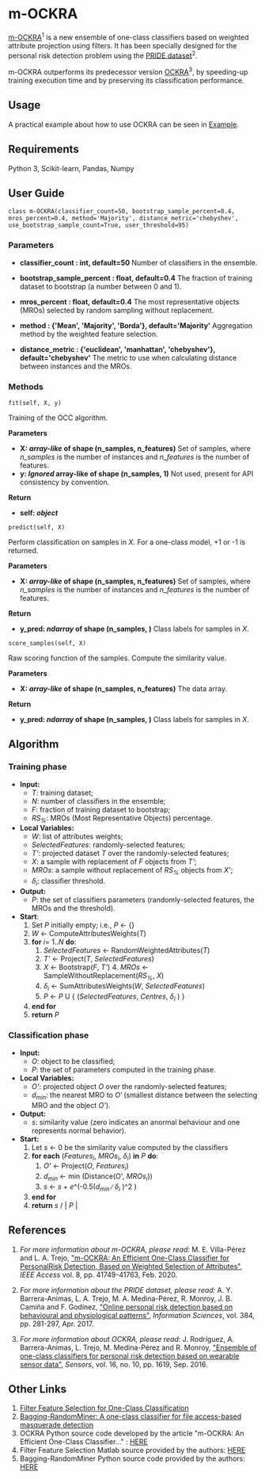 # m-OCKRA

[m-OCKRA](https://ieeexplore.ieee.org/document/9018030/)<sup>1</sup> is a new ensemble of one-class classifiers based on weighted attribute projection using filters. It has been specially designed for the personal risk detection problem using the [PRIDE dataset](https://www.sciencedirect.com/science/article/pii/S002002551630576X)<sup>2</sup>.

m-OCKRA outperforms its predecessor version [OCKRA](https://www.mdpi.com/1424-8220/16/10/1619)<sup>3</sup>, by speeding-up training execution time and by preserving its classification performance.


## Usage

A practical example about how to use OCKRA can be seen in [Example](https://github.com/Miel15/m-OCKRA/tree/master/Example).


## Requirements

Python 3, Scikit-learn, Pandas, Numpy


## User Guide

```
class m-OCKRA(classifier_count=50, bootstrap_sample_percent=0.4, mros_percent=0.4, method='Majority', distance_metric='chebyshev', use_bootstrap_sample_count=True, user_threshold=95)
```

### Parameters

 - **classifier_count : int, default=50**
Number of classifiers in the ensemble.

- **bootstrap_sample_percent : float, default=0.4**
The fraction of training dataset to bootstrap (a number between 0  and 1).

- **mros_percent : float, default=0.4**
The most representative objects (MROs) selected by random sampling without replacement.

- **method : {'Mean', 'Majority', 'Borda'}, default='Majority'**
Aggregation method by the weighted feature selection.

- **distance_metric : {'euclidean', 'manhattan', 'chebyshev'}, default='chebyshev'**
The metric to use when calculating distance between instances and the MROs.


### Methods

```
fit(self, X, y)
```
Training of the OCC algorithm.

**Parameters**

 - **X: *array-like* of shape (n_samples, n_features)**
Set of samples, where *n_samples* is the number of instances and *n_features* is the number of features. 
- **y: *Ignored* array-like of shape (n_samples, 1)**
Not used, present for API consistency by convention.

**Return**
- **self: *object*** 

```
predict(self, X)
```
Perform classification on samples in *X*. For a one-class model, +1 or -1 is returned.

**Parameters**

 - **X: *array-like* of shape (n_samples, n_features)**
Set of samples, where *n_samples* is the number of instances and *n_features* is the number of features.

**Return**
- **y_pred: *ndarray* of shape (n_samples, )**
Class labels for samples in *X*.


```
score_samples(self, X)
```
Raw scoring function of the samples. Compute the similarity value.

**Parameters**

 - **X: *array-like* of shape (n_samples, n_features)**
The data array.

**Return**
- **y_pred: *ndarray* of shape (n_samples, )**
Class labels for samples in *X*.


## Algorithm

### Training phase
   * **Input:**
        * *T*: training dataset;
        * *N*: number of classifiers in the ensemble;
        * *F*: fraction of training dataset to bootstrap;
        * *RS<sub>%</sub>*: MROs (Most Representative Objects) percentage.
   * **Local Variables:**
        * *W*: list of attributes weights;
        * *SelectedFeatures*: randomly-selected features;
        * *T'*: projected dataset *T* over the randomly-selected features;
        * *X*: a sample with replacement of *F* objects from *T'*;
        * *MROs*: a sample without replacement of *RS<sub>%</sub>* objects from *X'*;
        * *δ<sub>i</sub>*: classiﬁer threshold.
   * **Output:**
        * *P*: the set of classifiers parameters (randomly-selected features, the MROs and the threshold).
   * **Start**:
        1. Set *P* initially empty; i.e., *P* ← {}
        2. *W* ← ComputeAttributesWeights(*T*)
        2. **for** *i*= 1..*N* **do**:
	        1. *SelectedFeatures*  ← RandomWeightedAttributes(*T*)
	        2. *T'* ← Project(*T*, *SelectedFeatures*)
	        3. *X* ← Bootstrap(*F*, *T'*)
          4. *MROs*  ← SampleWithoutReplacement(*RS<sub>%</sub>*, *X*)
	        4. *δ<sub>i</sub>* ← SumAttributesWeights(*W*, *SelectedFeatures*)
	        5. *P* ← *P* U { (*SelectedFeatures*, *Centres*, *δ<sub>i</sub>* ) }
        3. **end for**
        4. **return** *P*


### Classification phase
   * **Input:**
        * *O*: object to be classified;
        * *P*: the set of parameters computed in the training phase.
   * **Local Variables:**
        * *O'*: projected object *O* over the randomly-selected features;
        * *d<sub>min</sub>*:  the nearest MRO to *O′* (smallest distance between the selecting MRO and the object *O'*).
   * **Output:**
        * *s*: similarity value (zero indicates an anormal behaviour and one represents normal behavior).
   * **Start:**
        1. Let *s* ← 0 be the similarity value computed by the classifiers
        2. **for each** (*Features<sub>i</sub>*, *MROs<sub>i</sub>*, *δ<sub>i</sub>*) **in** *P* **do**:
            1. *O'* ← Project(*O*, *Features<sub>i</sub>*)
            2. *d<sub>min</sub>* ← min (Distance(O', *MROs<sub>i</sub>*))
            3. *s* ← *s* + *e*^(-0.5(*d<sub>min</sub>* ∕ *δ<sub>i</sub>* )^2 )
        3. **end for**
        4. **return** *s* / | *P* |


## References

 1. *For more information about m-OCKRA, please read:*
	 M. E. Villa-Pérez and L. A. Trejo, ["m-OCKRA: An Efficient One-Class Classifier for PersonalRisk Detection, Based on Weighted Selection of Attributes"](https://ieeexplore.ieee.org/document/9018030), _IEEE Access_ vol. 8, pp. 41749-41763, Feb. 2020.
	 
 2. *For more information about the PRIDE dataset, please read:*
	A. Y. Barrera-Animas, L. A. Trejo, M. A. Medina-Pérez, R. Monroy, J. B. Camiña and F. Godínez, ["Online personal risk detection based on behavioural and physiological patterns"](https://www.sciencedirect.com/science/article/pii/S002002551630576X), _Information Sciences_, vol. 384, pp. 281-297, Apr. 2017.

 3. *For more information about OCKRA, please read:*
	J. Rodríguez, A. Barrera-Animas, L. Trejo, M. Medina-Pérez and R. Monroy, ["Ensemble of one-class classifiers for personal risk detection based on wearable sensor data"](https://www.mdpi.com/1424-8220/16/10/1619), _Sensors_, vol. 16, no. 10, pp. 1619, Sep. 2016.


## Other Links
 1. [Filter Feature Selection for One-Class Classification](https://link.springer.com/article/10.1007/s10846-014-0101-2)
 2. [Bagging-RandomMiner: A one-class classifier for file access-based masquerade detection](https://link.springer.com/article/10.1007%2Fs00138-018-0957-4)
 3. OCKRA Python source code developed by the article "m-OCKRA: An Efficient One-Class Classifier..." : [HERE](https://github.com/Miel15/OCKRA-classifier) 
 4. Filter Feature Selection Matlab source provided by the authors: [HERE](https://github.com/LuizHNLorena/FilterFeatureOneClass)
 5. Bagging-RandomMiner Python source code provided by the authors: [HERE](https://github.com/octavioloyola/BRM)
